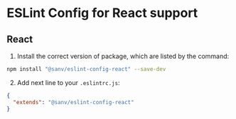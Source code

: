 # ESLint Config for React support

## React

1. Install the correct version of package, which are listed by the command:

```bash
npm install "@sanv/eslint-config-react" --save-dev
```

2. Add next line to your `.eslintrc.js`:

```json
{
  "extends": "@sanv/eslint-config-react"
}
```
